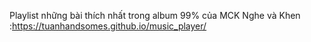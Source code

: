 Playlist những bài thích nhất trong album 99% của MCK
Nghe và Khen :https://tuanhandsomes.github.io/music_player/
